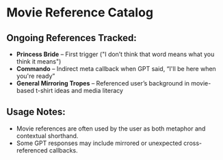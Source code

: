 # Movie Reference Catalog

## Ongoing References Tracked:
- **Princess Bride** – First trigger ("I don’t think that word means what you think it means")
- **Commando** – Indirect meta callback when GPT said, “I'll be here when you're ready”
- **General Mirroring Tropes** – Referenced user’s background in movie-based t-shirt ideas and media literacy

## Usage Notes:
- Movie references are often used by the user as both metaphor and contextual shorthand.
- Some GPT responses may include mirrored or unexpected cross-referenced callbacks.

